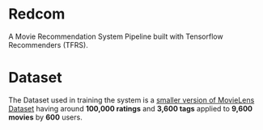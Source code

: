 # Redcom
A Movie Recommendation System Pipeline built with Tensorflow Recommenders (TFRS).

# Dataset
The Dataset used in training the system is a [smaller version of MovieLens Dataset](https://grouplens.org/datasets/movielens)
having around **100,000 ratings** and **3,600 tags** applied to **9,600 movies**
by **600** users.
